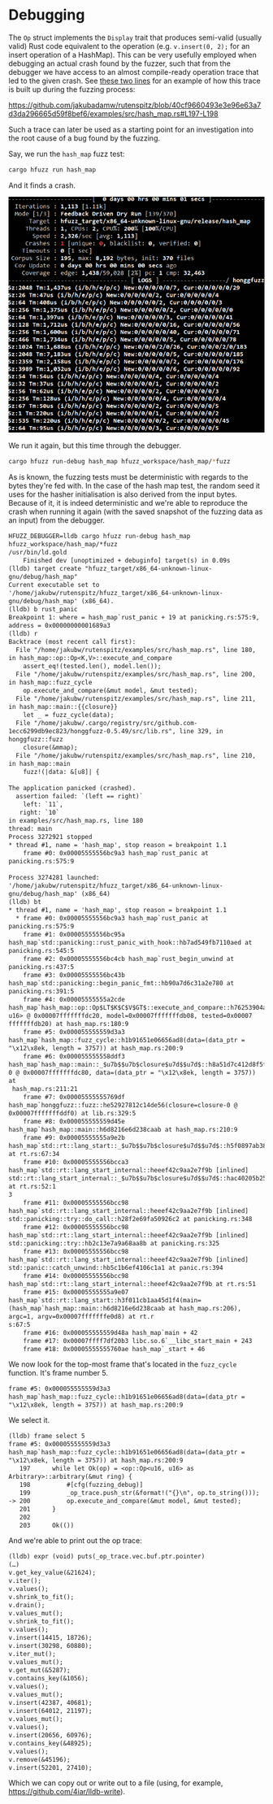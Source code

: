 # Debugging

The `Op` struct implements the `Display` trait that produces semi-valid (usually valid) Rust code equivalent to the operation (e.g. `v.insert(0, 2);` for an insert operation of a HashMap). This can be very usefully employed when debugging an actual crash found by the fuzzer, such that from the debugger we have access to an almost compile-ready operation trace that led to the given crash. See [these two lines](examples/src/hash_map.rs#L197-L198) for an example of how this trace is built up during the fuzzing process:

https://github.com/jakubadamw/rutenspitz/blob/40cf9660493e3e96e63a7d3da296665d59f8bef6/examples/src/hash_map.rs#L197-L198

Such a trace can later be used as a starting point for an investigation into the root cause of a bug found by the fuzzing.

Say, we run the `hash_map` fuzz test:

```sh
cargo hfuzz run hash_map
```

And it finds a crash.

![fuzzing result](./img/honggfuzz.png)

We run it again, but this time through the debugger.

```sh
cargo hfuzz run-debug hash_map hfuzz_workspace/hash_map/*fuzz
```

As is known, the fuzzing tests must be deterministic with regards to the bytes they're fed with. In the case of the hash map test, the random seed it uses for the hasher initialisation is also derived from the input bytes. Because of it, it is indeed deterministic and we're able to reproduce the crash when running it again (with the saved snapshot of the fuzzing data as an input) from the debugger.

```gdb
HFUZZ_DEBUGGER=lldb cargo hfuzz run-debug hash_map hfuzz_workspace/hash_map/*fuzz
/usr/bin/ld.gold
    Finished dev [unoptimized + debuginfo] target(s) in 0.09s
(lldb) target create "hfuzz_target/x86_64-unknown-linux-gnu/debug/hash_map"
Current executable set to '/home/jakubw/rutenspitz/hfuzz_target/x86_64-unknown-linux-gnu/debug/hash_map' (x86_64).
(lldb) b rust_panic
Breakpoint 1: where = hash_map`rust_panic + 19 at panicking.rs:575:9, address = 0x00000000001689a3
(lldb) r
Backtrace (most recent call first):
  File "/home/jakubw/rutenspitz/examples/src/hash_map.rs", line 180, in hash_map::op::Op<K,V>::execute_and_compare
    assert_eq!(tested.len(), model.len());
  File "/home/jakubw/rutenspitz/examples/src/hash_map.rs", line 200, in hash_map::fuzz_cycle
    op.execute_and_compare(&mut model, &mut tested);
  File "/home/jakubw/rutenspitz/examples/src/hash_map.rs", line 211, in hash_map::main::{{closure}}
    let _ = fuzz_cycle(data);
  File "/home/jakubw/.cargo/registry/src/github.com-1ecc6299db9ec823/honggfuzz-0.5.49/src/lib.rs", line 329, in honggfuzz::fuzz
    closure(&mmap);
  File "/home/jakubw/rutenspitz/examples/src/hash_map.rs", line 210, in hash_map::main
    fuzz!(|data: &[u8]| {

The application panicked (crashed).
  assertion failed: `(left == right)`
    left: `11`,
   right: `10`
in examples/src/hash_map.rs, line 180
thread: main
Process 3272921 stopped
* thread #1, name = 'hash_map', stop reason = breakpoint 1.1
    frame #0: 0x00005555556bc9a3 hash_map`rust_panic at panicking.rs:575:9

Process 3274281 launched: '/home/jakubw/rutenspitz/hfuzz_target/x86_64-unknown-linux-gnu/debug/hash_map' (x86_64)
(lldb) bt
* thread #1, name = 'hash_map', stop reason = breakpoint 1.1
  * frame #0: 0x00005555556bc9a3 hash_map`rust_panic at panicking.rs:575:9
    frame #1: 0x00005555556bc95a hash_map`std::panicking::rust_panic_with_hook::hb7ad549fb7110aed at panicking.rs:545:5
    frame #2: 0x00005555556bc4cb hash_map`rust_begin_unwind at panicking.rs:437:5
    frame #3: 0x00005555556bc43b hash_map`std::panicking::begin_panic_fmt::hb90a7d6c31a2e780 at panicking.rs:391:5
    frame #4: 0x00005555555a2cde hash_map`hash_map::op::Op$LT$K$C$V$GT$::execute_and_compare::h76253904ace04422(self=Op<u16, u16> @ 0x00007fffffffdc20, model=0x00007fffffffdb08, tested=0x00007
fffffffdb20) at hash_map.rs:180:9
    frame #5: 0x000055555559d3a3 hash_map`hash_map::fuzz_cycle::h1b91651e06656ad8(data=(data_ptr = "\x12\x8ek, length = 3757)) at hash_map.rs:200:9
    frame #6: 0x000055555558ddf3 hash_map`hash_map::main::_$u7b$$u7b$closure$u7d$$u7d$::h8a51d7c412d8f5fe((null)=closure-0 @ 0x00007fffffffdc80, data=(data_ptr = "\x12\x8ek, length = 3757)) at
 hash_map.rs:211:21
    frame #7: 0x00005555555769df hash_map`honggfuzz::fuzz::he52927812c14de56(closure=closure-0 @ 0x00007fffffffddf0) at lib.rs:329:5
    frame #8: 0x000055555559d45e hash_map`hash_map::main::h6d8216e6d238caab at hash_map.rs:210:9
    frame #9: 0x00005555555a9e2b hash_map`std::rt::lang_start::_$u7b$$u7b$closure$u7d$$u7d$::h5f0897ab382e4c10 at rt.rs:67:34
    frame #10: 0x00005555556bcca3 hash_map`std::rt::lang_start_internal::heeef42c9aa2e7f9b [inlined] std::rt::lang_start_internal::_$u7b$$u7b$closure$u7d$$u7d$::hac40205b257c5248 at rt.rs:52:1
3
    frame #11: 0x00005555556bcc98 hash_map`std::rt::lang_start_internal::heeef42c9aa2e7f9b [inlined] std::panicking::try::do_call::h28f2e69fa50926c2 at panicking.rs:348
    frame #12: 0x00005555556bcc98 hash_map`std::rt::lang_start_internal::heeef42c9aa2e7f9b [inlined] std::panicking::try::hb2c13e7a9a68aa8b at panicking.rs:325
    frame #13: 0x00005555556bcc98 hash_map`std::rt::lang_start_internal::heeef42c9aa2e7f9b [inlined] std::panic::catch_unwind::hb5c1b6ef4106c1a1 at panic.rs:394
    frame #14: 0x00005555556bcc98 hash_map`std::rt::lang_start_internal::heeef42c9aa2e7f9b at rt.rs:51
    frame #15: 0x00005555555a9e07 hash_map`std::rt::lang_start::h3f011cb1aa45d1f4(main=(hash_map`hash_map::main::h6d8216e6d238caab at hash_map.rs:206), argc=1, argv=0x00007fffffffe0d8) at rt.r
s:67:5
    frame #16: 0x000055555559d48a hash_map`main + 42
    frame #17: 0x00007ffff7df20b3 libc.so.6`__libc_start_main + 243
    frame #18: 0x00005555555760ae hash_map`_start + 46
```

We now look for the top-most frame that's located in the `fuzz_cycle` function. It's frame number 5.

```gdb
frame #5: 0x000055555559d3a3 hash_map`hash_map::fuzz_cycle::h1b91651e06656ad8(data=(data_ptr = "\x12\x8ek, length = 3757)) at hash_map.rs:200:9
```

We select it.

```gdb
(lldb) frame select 5
frame #5: 0x000055555559d3a3 hash_map`hash_map::fuzz_cycle::h1b91651e06656ad8(data=(data_ptr = "\x12\x8ek, length = 3757)) at hash_map.rs:200:9
   197      while let Ok(op) = <op::Op<u16, u16> as Arbitrary>::arbitrary(&mut ring) {
   198          #[cfg(fuzzing_debug)]
   199          _op_trace.push_str(&format!("{}\n", op.to_string()));
-> 200          op.execute_and_compare(&mut model, &mut tested);
   201      }
   202
   203      Ok(())
```

And we're able to print out the op trace:

```
(lldb) expr (void) puts(_op_trace.vec.buf.ptr.pointer)
(…)
v.get_key_value(&21624);
v.iter();
v.values();
v.shrink_to_fit();
v.drain();
v.values_mut();
v.shrink_to_fit();
v.values();
v.insert(14415, 18726);
v.insert(30298, 60880);
v.iter_mut();
v.values_mut();
v.get_mut(&5287);
v.contains_key(&1056);
v.values();
v.values_mut();
v.insert(42387, 40681);
v.insert(64012, 21197);
v.values_mut();
v.values();
v.insert(20656, 60976);
v.contains_key(&48925);
v.values();
v.remove(&45196);
v.insert(52201, 27410);
```

Which we can copy out or write out to a file (using, for example, https://github.com/4iar/lldb-write).
